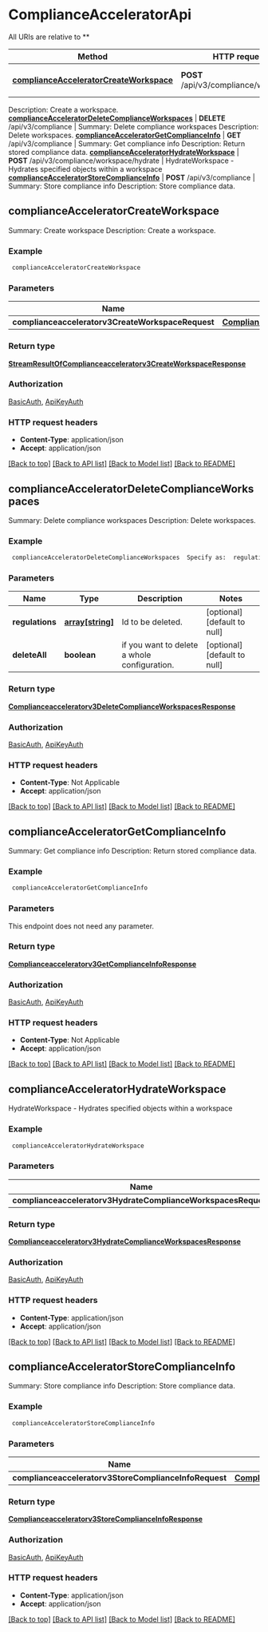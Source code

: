 # ComplianceAcceleratorApi

All URIs are relative to **

Method | HTTP request | Description
------------- | ------------- | -------------
[**complianceAcceleratorCreateWorkspace**](ComplianceAcceleratorApi.md#complianceAcceleratorCreateWorkspace) | **POST** /api/v3/compliance/workspace | Summary: Create workspace
Description: Create a workspace.
[**complianceAcceleratorDeleteComplianceWorkspaces**](ComplianceAcceleratorApi.md#complianceAcceleratorDeleteComplianceWorkspaces) | **DELETE** /api/v3/compliance | Summary: Delete compliance workspaces
Description: Delete workspaces.
[**complianceAcceleratorGetComplianceInfo**](ComplianceAcceleratorApi.md#complianceAcceleratorGetComplianceInfo) | **GET** /api/v3/compliance | Summary: Get compliance info
Description: Return stored compliance data.
[**complianceAcceleratorHydrateWorkspace**](ComplianceAcceleratorApi.md#complianceAcceleratorHydrateWorkspace) | **POST** /api/v3/compliance/workspace/hydrate | HydrateWorkspace - Hydrates specified objects within a workspace
[**complianceAcceleratorStoreComplianceInfo**](ComplianceAcceleratorApi.md#complianceAcceleratorStoreComplianceInfo) | **POST** /api/v3/compliance | Summary: Store compliance info
Description: Store compliance data.



## complianceAcceleratorCreateWorkspace

Summary: Create workspace
Description: Create a workspace.

### Example

```bash
 complianceAcceleratorCreateWorkspace
```

### Parameters


Name | Type | Description  | Notes
------------- | ------------- | ------------- | -------------
 **complianceacceleratorv3CreateWorkspaceRequest** | [**Complianceacceleratorv3CreateWorkspaceRequest**](Complianceacceleratorv3CreateWorkspaceRequest.md) |  |

### Return type

[**StreamResultOfComplianceacceleratorv3CreateWorkspaceResponse**](StreamResultOfComplianceacceleratorv3CreateWorkspaceResponse.md)

### Authorization

[BasicAuth](../README.md#BasicAuth), [ApiKeyAuth](../README.md#ApiKeyAuth)

### HTTP request headers

- **Content-Type**: application/json
- **Accept**: application/json

[[Back to top]](#) [[Back to API list]](../README.md#documentation-for-api-endpoints) [[Back to Model list]](../README.md#documentation-for-models) [[Back to README]](../README.md)


## complianceAcceleratorDeleteComplianceWorkspaces

Summary: Delete compliance workspaces
Description: Delete workspaces.

### Example

```bash
 complianceAcceleratorDeleteComplianceWorkspaces  Specify as:  regulations=value1 regulations=value2 regulations=...  deleteAll=value
```

### Parameters


Name | Type | Description  | Notes
------------- | ------------- | ------------- | -------------
 **regulations** | [**array[string]**](string.md) | Id to be deleted. | [optional] [default to null]
 **deleteAll** | **boolean** | if you want to delete a whole configuration. | [optional] [default to null]

### Return type

[**Complianceacceleratorv3DeleteComplianceWorkspacesResponse**](Complianceacceleratorv3DeleteComplianceWorkspacesResponse.md)

### Authorization

[BasicAuth](../README.md#BasicAuth), [ApiKeyAuth](../README.md#ApiKeyAuth)

### HTTP request headers

- **Content-Type**: Not Applicable
- **Accept**: application/json

[[Back to top]](#) [[Back to API list]](../README.md#documentation-for-api-endpoints) [[Back to Model list]](../README.md#documentation-for-models) [[Back to README]](../README.md)


## complianceAcceleratorGetComplianceInfo

Summary: Get compliance info
Description: Return stored compliance data.

### Example

```bash
 complianceAcceleratorGetComplianceInfo
```

### Parameters

This endpoint does not need any parameter.

### Return type

[**Complianceacceleratorv3GetComplianceInfoResponse**](Complianceacceleratorv3GetComplianceInfoResponse.md)

### Authorization

[BasicAuth](../README.md#BasicAuth), [ApiKeyAuth](../README.md#ApiKeyAuth)

### HTTP request headers

- **Content-Type**: Not Applicable
- **Accept**: application/json

[[Back to top]](#) [[Back to API list]](../README.md#documentation-for-api-endpoints) [[Back to Model list]](../README.md#documentation-for-models) [[Back to README]](../README.md)


## complianceAcceleratorHydrateWorkspace

HydrateWorkspace - Hydrates specified objects within a workspace

### Example

```bash
 complianceAcceleratorHydrateWorkspace
```

### Parameters


Name | Type | Description  | Notes
------------- | ------------- | ------------- | -------------
 **complianceacceleratorv3HydrateComplianceWorkspacesRequest** | [**Complianceacceleratorv3HydrateComplianceWorkspacesRequest**](Complianceacceleratorv3HydrateComplianceWorkspacesRequest.md) |  |

### Return type

[**Complianceacceleratorv3HydrateComplianceWorkspacesResponse**](Complianceacceleratorv3HydrateComplianceWorkspacesResponse.md)

### Authorization

[BasicAuth](../README.md#BasicAuth), [ApiKeyAuth](../README.md#ApiKeyAuth)

### HTTP request headers

- **Content-Type**: application/json
- **Accept**: application/json

[[Back to top]](#) [[Back to API list]](../README.md#documentation-for-api-endpoints) [[Back to Model list]](../README.md#documentation-for-models) [[Back to README]](../README.md)


## complianceAcceleratorStoreComplianceInfo

Summary: Store compliance info
Description: Store compliance data.

### Example

```bash
 complianceAcceleratorStoreComplianceInfo
```

### Parameters


Name | Type | Description  | Notes
------------- | ------------- | ------------- | -------------
 **complianceacceleratorv3StoreComplianceInfoRequest** | [**Complianceacceleratorv3StoreComplianceInfoRequest**](Complianceacceleratorv3StoreComplianceInfoRequest.md) |  |

### Return type

[**Complianceacceleratorv3StoreComplianceInfoResponse**](Complianceacceleratorv3StoreComplianceInfoResponse.md)

### Authorization

[BasicAuth](../README.md#BasicAuth), [ApiKeyAuth](../README.md#ApiKeyAuth)

### HTTP request headers

- **Content-Type**: application/json
- **Accept**: application/json

[[Back to top]](#) [[Back to API list]](../README.md#documentation-for-api-endpoints) [[Back to Model list]](../README.md#documentation-for-models) [[Back to README]](../README.md)

